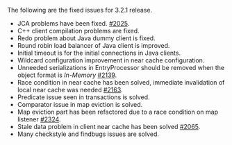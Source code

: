 
The following are the fixed issues for 3.2.1 release.

-	JCA problems have been fixed. [#2025](https://github.com/hazelcast/hazelcast/issues/2025).
-	C++ client compilation problems are fixed.
-	Redo problem about Java dummy client is fixed.
-	Round robin load balancer of Java client is improved.
-	Initial timeout is for the initial connections in Java clients.
-	Wildcard configuration improvement in near cache configuration.
-	Unneeded serializations in EntryProcessor should be removed when the object format is *In-Memory* [#2139](https://github.com/hazelcast/hazelcast/issues/2139).
-	Race condition in near cache has been solved, immediate invalidation of local near cache was needed [#2163](https://github.com/hazelcast/hazelcast/issues/2163).
-	Predicate issue seen in transactions is solved.
-	Comparator issue in map eviction is solved.
-	Map eviction part has been refactored due to a race condition on map listener [#2324](https://github.com/hazelcast/hazelcast/issues/2324).
-	Stale data problem in client near cache has been solved [#2065](https://github.com/hazelcast/hazelcast/issues/2065).
-	Many checkstyle and findbugs issues are solved.

